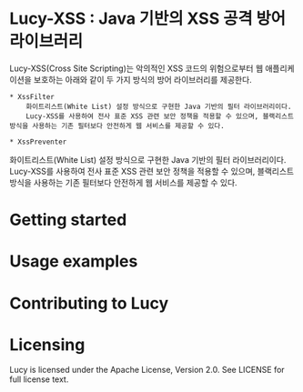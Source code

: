 Lucy-XSS : Java 기반의 XSS 공격 방어 라이브러리
==================================

Lucy-XSS(Cross Site Scripting)는 악의적인 XSS 코드의 위험으로부터 웹 애플리케이션을 보호하는 아래와 같이 두 가지 방식의 방어 라이브러리를 제공한다.

	* XssFilter
		화이트리스트(White List) 설정 방식으로 구현한 Java 기반의 필터 라이브러리이다. 
		Lucy-XSS를 사용하여 전사 표준 XSS 관련 보안 정책을 적용할 수 있으며, 블랙리스트 방식을 사용하는 기존 필터보다 안전하게 웹 서비스를 제공할 수 있다.

	* XssPreventer

화이트리스트(White List) 설정 방식으로 구현한 Java 기반의 필터 라이브러리이다. 
Lucy-XSS를 사용하여 전사 표준 XSS 관련 보안 정책을 적용할 수 있으며, 블랙리스트 방식을 사용하는 기존 필터보다 안전하게 웹 서비스를 제공할 수 있다.


Getting started
===============


Usage examples
==============


Contributing to Lucy
======================


Licensing
=========
Lucy is licensed under the Apache License, Version 2.0. See LICENSE for full license text.
